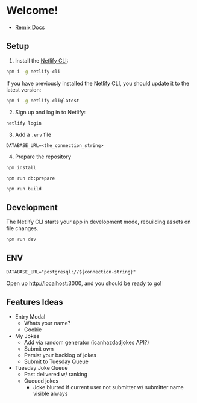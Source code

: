 # Welcome!

- [Remix Docs](https://remix.run/docs)

## Setup

1. Install the [Netlify CLI](https://www.netlify.com/products/dev/):

```sh
npm i -g netlify-cli
```

If you have previously installed the Netlify CLI, you should update it to the latest version:

```sh
npm i -g netlify-cli@latest
```

2. Sign up and log in to Netlify:

```sh
netlify login
```

3. Add a `.env` file

```dotenv
DATABASE_URL=<the_connection_string>
```

4. Prepare the repository

```shell
npm install

npm run db:prepare

npm run build
```

## Development

The Netlify CLI starts your app in development mode, rebuilding assets on file changes.

```sh
npm run dev
```

## ENV

```dotenv
DATABASE_URL="postgresql://${connection-string}"
```

Open up [http://localhost:3000](http://localhost:3000), and you should be ready to go!

## Features Ideas

- Entry Modal
  - Whats your name?
  - Cookie
- My Jokes
  - Add via random generator (icanhazdadjokes API?)
  - Submit own
  - Persist your backlog of jokes
  - Submit to Tuesday Queue
- Tuesday Joke Queue
  - Past delivered w/ ranking
  - Queued jokes
    - Joke blurred if current user not submitter w/ submitter name visible always
